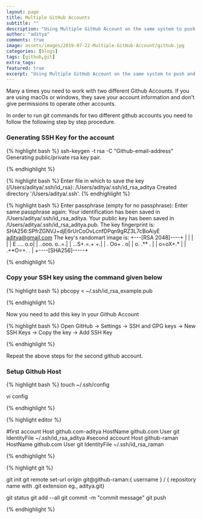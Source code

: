 ```yaml
---
layout: page
title: Multiple GitHub Accounts
subtitle: ""
description: "Using Multiple GitHub Account on the same system to push and pull"
author: "aditya"
comments: true
image: assets/images/2019-07-22-Multiple-GitHub-Account/github.jpg
categories: [blogs]
tags: [github,git]
extra_tags: 
featured: true
excerpt: "Using Multiple GitHub Account on the same system to push and pull"
---
```


Many a times you need to work with two different Github Accounts. If you are using macOs or windows, they save your account information and don't give permissions to operate other accounts.

In order to run git commands for two different github accounts you need to follow the following step by step procedure.

### Generating SSH Key for the account

{% highlight bash %}
ssh-keygen -t rsa -C "Github-email-address"
Generating public/private rsa key pair.

{% endhighlight %}

{% highlight bash %}
Enter file in which to save the key (/Users/aditya/.ssh/id_rsa): /Users/aditya/.ssh/id_rsa_aditya
Created directory '/Users/aditya/.ssh'.
{% endhighlight %}

{% highlight bash %}
Enter passphrase (empty for no passphrase): 
Enter same passphrase again: 
Your identification has been saved in /Users/aditya/.ssh/id_rsa_aditya.
Your public key has been saved in /Users/aditya/.ssh/id_rsa_aditya.pub.
The key fingerprint is:
SHA256:SPfrZGNVJ+djE6rUrCoOvLcnfDPqn9gRZ3L7cBoAiyE aditya@gmail.com
The key's randomart image is:
+---[RSA 2048]----+
|                 |
|                 |
|   E ....     o.o|
|    ..ooo.  o..=.|
|     ...S+.=.+ +.|
|    .     Oo+ . o|
|     o.  .** .   |
|      o=oX+.*    |
|     .+*O=+. .   |
+----[SHA256]-----+

{% endhighlight %}

### Copy your SSH key using the command given below

{% highlight bash %}
pbcopy < ~/.ssh/id_rsa_example.pub

{% endhighlight %}


Now you need to add this key in your Github Account

{% highlight bash %}
Open GitHub -> Settings -> SSH and GPG keys -> New SSH Keys -> Copy the key -> Add SSH Key

{% endhighlight %}

Repeat the above steps for the second github account.

### Setup Github Host

{% highlight bash %}
touch ~/.ssh/config

vi config

{% endhighlight %}

{% highlight editor %}

#first account
Host github.com-aditya
    HostName github.com
    User git
    IdentityFile ~/.ssh/id_rsa_aditya
#second account
Host github-raman
    HostName github.com
    User git
    IdentityFile ~/.ssh/id_rsa_raman

{% endhighlight %}

{% highlight git %}

git init
git remote set-url origin git@github-raman:{ username } / { repository name with .git extension eg., aditya.git}

git status
git add --all
git commit -m "commit message"
git push

{% endhighlight %}